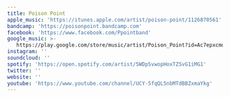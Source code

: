 ```yaml
---
title: Poison Point
apple_music: 'https://itunes.apple.com/artist/poison-point/1126870561'
bandcamp: 'https://poisonpoint.bandcamp.com'
facebook: 'https://www.facebook.com/Ppointband'
google_music: >-
   https://play.google.com/store/music/artist/Poison_Point?id=Ac7epxcmdjrtrmboskvxyfzqkv4
instagram: ''
soundcloud: ''
spotify: 'https://open.spotify.com/artist/5WDpSvwopHoxTZSvG1iMG1'
twitter: ''
website: ''
youtube: 'https://www.youtube.com/channel/UCY-5fqQL5nbMTdBBZxmaYkg'
---
```

